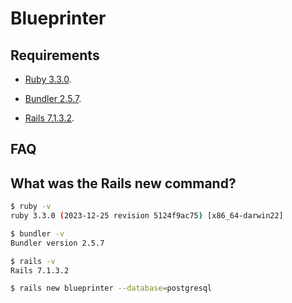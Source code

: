 # Blueprinter

## Requirements

- [Ruby 3.3.0](https://ruby-doc.org/3.3.0).

- [Bundler 2.5.7](https://bundler.io/v2.5/man/bundle-install.1.html).

- [Rails 7.1.3.2](https://api.rubyonrails.org/v7.1.3.2).

## FAQ

## What was the Rails new command?

```bash
$ ruby -v
ruby 3.3.0 (2023-12-25 revision 5124f9ac75) [x86_64-darwin22]
```

```bash
$ bundler -v
Bundler version 2.5.7
```

```bash
$ rails -v
Rails 7.1.3.2
```

```bash
$ rails new blueprinter --database=postgresql
```

